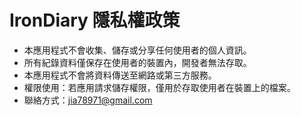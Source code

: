 # IronDiary 隱私權政策

- 本應用程式不會收集、儲存或分享任何使用者的個人資訊。
- 所有紀錄資料僅保存在使用者的裝置內，開發者無法存取。
- 本應用程式不會將資料傳送至網路或第三方服務。
- 權限使用：若應用請求儲存權限，僅用於存取使用者在裝置上的檔案。
- 聯絡方式：jia78971@gmail.com
